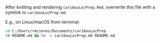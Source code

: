After knitting and rendering `caribouLocPrep.Rmd`, overwrite this file with a symlink to `caribouLocPrep.md`.

E.g., on Linux/macOS from terminal:

```bash
cd C:/Users/rmcinnes/Documents/caribouLocPrep
rm README.md && ln -s caribouLocPrep.md README.md
```
